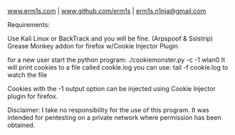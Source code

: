 www.erm1s.com | www.github.com/erm1s | erm1s.n1nja@gmail.com

Requirements:

Use Kali Linux or BackTrack and you will be fine.
(Arpspoof & Sslstrip)
Grease Monkey addon for firefox w/Cookie Injector Plugin

for a new user start the python program:
./cookiemonster.py -c -1 wlan0
It will print cookies to a file called cookie.log
you can use:
tail -f cookie.log
to watch the file

Cookies with the -1 output option can be injected using Cookie Injector
plugin for firefox.

Disclaimer:
I take no responsibility for the use of this program. It was intended
for pentesting on a private network where permission has been obtained.
